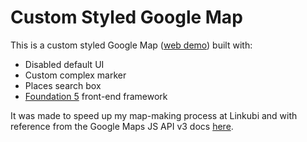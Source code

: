 # Custom Styled Google Map

This is a custom styled Google Map ([web demo](http://jhkueh.github.io/demo-custom-google-map/)) built with:

+ Disabled default UI
+ Custom complex marker
+ Places search box
+ [Foundation 5](http://foundation.zurb.com/index.html) front-end framework

It was made to speed up my map-making process at Linkubi and with reference from the Google Maps JS API v3 docs [here](https://developers.google.com/maps/documentation/javascript/examples/).
